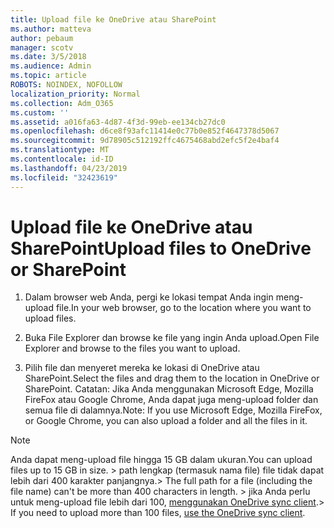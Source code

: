 ```yaml
---
title: Upload file ke OneDrive atau SharePoint
ms.author: matteva
author: pebaum
manager: scotv
ms.date: 3/5/2018
ms.audience: Admin
ms.topic: article
ROBOTS: NOINDEX, NOFOLLOW
localization_priority: Normal
ms.collection: Adm_O365
ms.custom: ''
ms.assetid: a016fa63-4d87-4f3d-99eb-ee134cb27dc0
ms.openlocfilehash: d6ce8f93afc11414e0c77b0e852f4647378d5067
ms.sourcegitcommit: 9d78905c512192ffc4675468abd2efc5f2e4baf4
ms.translationtype: MT
ms.contentlocale: id-ID
ms.lasthandoff: 04/23/2019
ms.locfileid: "32423619"
---
```

# <a name="upload-files-to-onedrive-or-sharepoint"></a><span data-ttu-id="03fb9-102">Upload file ke OneDrive atau SharePoint</span><span class="sxs-lookup"><span data-stu-id="03fb9-102">Upload files to OneDrive or SharePoint</span></span>

1. <span data-ttu-id="03fb9-103">Dalam browser web Anda, pergi ke lokasi tempat Anda ingin meng-upload file.</span><span class="sxs-lookup"><span data-stu-id="03fb9-103">In your web browser, go to the location where you want to upload files.</span></span>
    
2. <span data-ttu-id="03fb9-104">Buka File Explorer dan browse ke file yang ingin Anda upload.</span><span class="sxs-lookup"><span data-stu-id="03fb9-104">Open File Explorer and browse to the files you want to upload.</span></span>
    
3. <span data-ttu-id="03fb9-105">Pilih file dan menyeret mereka ke lokasi di OneDrive atau SharePoint.</span><span class="sxs-lookup"><span data-stu-id="03fb9-105">Select the files and drag them to the location in OneDrive or SharePoint.</span></span> <span data-ttu-id="03fb9-106">Catatan: Jika Anda menggunakan Microsoft Edge, Mozilla FireFox atau Google Chrome, Anda dapat juga meng-upload folder dan semua file di dalamnya.</span><span class="sxs-lookup"><span data-stu-id="03fb9-106">Note: If you use Microsoft Edge, Mozilla FireFox, or Google Chrome, you can also upload a folder and all the files in it.</span></span>
    
> [!NOTE]
>  <span data-ttu-id="03fb9-107">Anda dapat meng-upload file hingga 15 GB dalam ukuran.</span><span class="sxs-lookup"><span data-stu-id="03fb9-107">You can upload files up to 15 GB in size.</span></span> <span data-ttu-id="03fb9-108">> path lengkap (termasuk nama file) file tidak dapat lebih dari 400 karakter panjangnya.</span><span class="sxs-lookup"><span data-stu-id="03fb9-108">>  The full path for a file (including the file name) can't be more than 400 characters in length.</span></span> <span data-ttu-id="03fb9-109">> jika Anda perlu untuk meng-upload file lebih dari 100, [menggunakan OneDrive sync client](https://go.microsoft.com/fwlink/?linkid=866427).</span><span class="sxs-lookup"><span data-stu-id="03fb9-109">>  If you need to upload more than 100 files, [use the OneDrive sync client](https://go.microsoft.com/fwlink/?linkid=866427).</span></span> 
  

